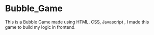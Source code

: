 # Bubble_Game
This is a Bubble Game made using HTML, CSS, Javascript , I made this game to build  my logic in frontend.

